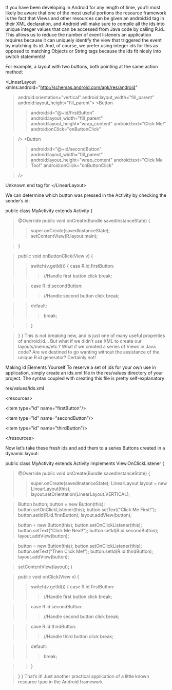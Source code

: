 If you have been developing in Android for any length of time, you’ll most likely be aware that one of the most useful portions the resource framework is the fact that Views and other resources can be given an android:id tag in their XML declaration, and Android will make sure to compile all the ids into unique integer values that can be accessed from Java code by calling R.id.. This allows us to reduce the number of event listeners an application requires because it can uniquely identify the view that triggered the event by matching its id.  And, of course, we prefer using integer ids for this as opposed to matching Objects or String tags because the ids fit nicely into switch statements!

For example, a layout with two buttons, both pointing at the same action method:

<?xml version="1.0" encoding="utf-8"?>
<LinearLayout xmlns:android="http://schemas.android.com/apk/res/android"
> android:orientation="vertical"
> android:layout\_width="fill\_parent"
> android:layout\_height="fill\_parent">
> <Button
> > android:id="@+id/firstButton"
> > android:layout\_width="fill\_parent"
> > android:layout\_height="wrap\_content"
> > android:text="Click Me!"
> > android:onClick="onButtonClick"

> />
> <Button
> > android:id="@+id/secondButton"
> > android:layout\_width="fill\_parent"
> > android:layout\_height="wrap\_content"
> > android:text="Click Me Too!"
> > android:onClick="onButtonClick"

> />


Unknown end tag for &lt;/LinearLayout&gt;


We can determine which button was pressed in the Activity by checking the sender’s id:

public class MyActivity extends Activity {
> @Override
> public void onCreate(Bundle savedInstanceState) {
> > super.onCreate(savedInstanceState);
> > setContentView(R.layout.main);

> }

> public void onButtonClick(View v) {
> > switch(v.getId()) {
> > case R.id.firstButton:
> > > //Handle first button click
> > > break;

> > case R.id.secondButton:
> > > //Handle second button click
> > > break;

> > default:
> > > break;

> > }

> }
}
This is not breaking new, and is just one of many useful properties of android:id…
But what if we didn’t use XML to create our layouts/menus/etc.?  What if we created a series of Views in Java code?  Are we destined to go wanting without the assistance of the unique R.id generator?  Certainly not!

Making id Elements Yourself
To reserve a set of ids for your own use in application, simply create an ids.xml file in the res/values directory of your project.  The syntax coupled with creating this file is pretty self-explanatory

res/values/ids.xml
<?xml version="1.0" encoding="utf-8"?>


&lt;resources&gt;


> 

&lt;item type="id" name="firstButton"/&gt;


> 

&lt;item type="id" name="secondButton"/&gt;


> 

&lt;item type="id" name="thirdButton"/&gt;




&lt;/resources&gt;


Now let’s take these fresh ids and add them to a series Buttons created in a dynamic layout:

public class MyActivity extends Activity implements View.OnClickListener {
> @Override
> public void onCreate(Bundle savedInstanceState) {
> > super.onCreate(savedInstanceState);
> > LinearLayout layout = new LinearLayout(this);
> > layout.setOrientation(LinearLayout.VERTICAL);


> Button button;
> button = new Button(this);
> button.setOnClickListener(this);
> button.setText("Click Me First!");
> button.setId(R.id.firstButton);
> layout.addView(button);

> button = new Button(this);
> button.setOnClickListener(this);
> button.setText("Click Me Next!");
> button.setId(R.id.secondButton);
> layout.addView(button);

> button = new Button(this);
> button.setOnClickListener(this);
> button.setText("Then Click Me!");
> button.setId(R.id.thirdButton);
> layout.addView(button);

> setContentView(layout);
> }

> public void onClick(View v) {
> > switch(v.getId()) {
> > case R.id.firstButton:
> > > //Handle first button click
> > > break;

> > case R.id.secondButton:
> > > //Handle second button click
> > > break;

> > case R.id.thirdButton:
> > > //Handle third button click
> > > break;

> > default:
> > > break;

> > }

> }
}
That’s it!  Just another practical application of a little known resource type in the Android framework